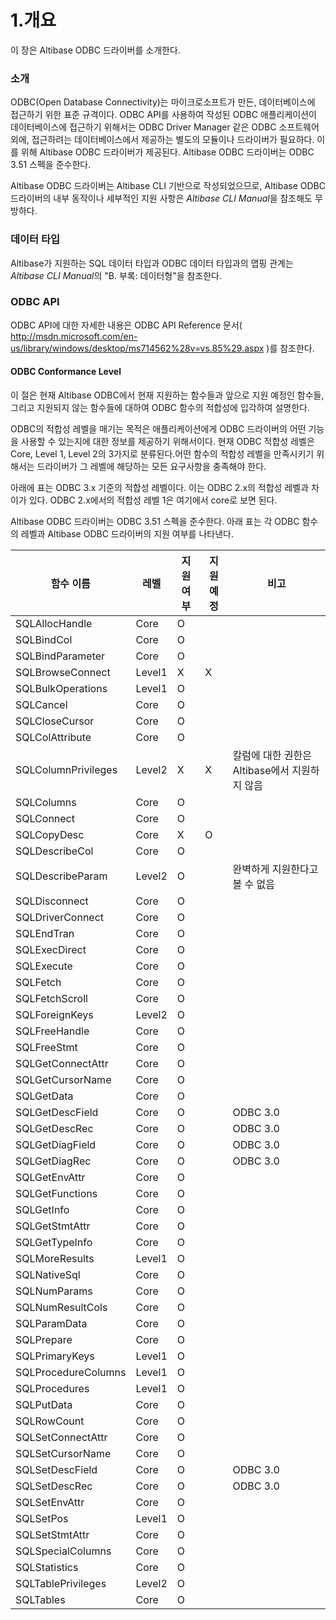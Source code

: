 # 1.개요

이 장은 Altibase ODBC 드라이버를 소개한다.

### 소개

ODBC(Open Database Connectivity)는 마이크로소프트가 만든, 데이터베이스에
접근하기 위한 표준 규격이다. ODBC API를 사용하여 작성된 ODBC
애플리케이션이 데이터베이스에 접근하기 위해서는 ODBC Driver Manager 같은
ODBC 소프트웨어 외에, 접근하려는 데이터베이스에서 제공하는 별도의
모듈이나 드라이버가 필요하다. 이를 위해 Altibase ODBC 드라이버가
제공된다. Altibase ODBC 드라이버는 ODBC 3.51 스펙을 준수한다.

Altibase ODBC 드라이버는 Altibase CLI 기반으로 작성되었으므로, Altibase
ODBC 드라이버의 내부 동작이나 세부적인 지원 사항은 *Altibase CLI
Manual*을 참조해도 무방하다.

### 데이터 타입

Altibase가 지원하는 SQL 데이터 타입과 ODBC 데이터 타입과의 맵핑 관계는
*Altibase CLI Manual*의 \"B. 부록: 데이터형\"을 참조한다.

### ODBC API

ODBC API에 대한 자세한 내용은 ODBC API Reference
문서( http://msdn.microsoft.com/en-us/library/windows/desktop/ms714562%28v=vs.85%29.aspx )를
참조한다.

#### ODBC Conformance Level

이 절은 현재 Altibase ODBC에서 현재 지원하는 함수들과 앞으로 지원 예정인
함수들, 그리고 지원되지 않는 함수들에 대하여 ODBC 함수의 적합성에
입각하여 설명한다.

ODBC의 적합성 레벨을 매기는 목적은 애플리케이션에게 ODBC 드라이버의 어떤
기능을 사용할 수 있는지에 대한 정보를 제공하기 위해서이다. 현재 ODBC
적합성 레벨은 Core, Level 1, Level 2의 3가지로 분류된다.어떤 함수의
적합성 레벨을 만족시키기 위해서는 드라이버가 그 레벨에 해당하는 모든
요구사항을 충족해야 한다.

아래에 표는 ODBC 3.x 기준의 적합성 레벨이다. 이는 ODBC 2.x의 적합성
레벨과 차이가 있다. ODBC 2.x에서의 적합성 레벨 1은 여기에서 core로 보면
된다.

Altibase ODBC 드라이버는 ODBC 3.51 스펙을 준수한다. 아래 표는 각 ODBC
함수의 레벨과 Altibase ODBC 드라이버의 지원 여부를 나타낸다.

| 함수 이름           | 레벨   | 지원여부 | 지원예정 | 비고                                          |
| ------------------- | ------ | -------- | -------- | --------------------------------------------- |
| SQLAllocHandle      | Core   | O        |          |                                               |
| SQLBindCol          | Core   | O        |          |                                               |
| SQLBindParameter    | Core   | O        |          |                                               |
| SQLBrowseConnect    | Level1 | X        | X        |                                               |
| SQLBulkOperations   | Level1 | O        |          |                                               |
| SQLCancel           | Core   | O        |          |                                               |
| SQLCloseCursor      | Core   | O        |          |                                               |
| SQLColAttribute     | Core   | O        |          |                                               |
| SQLColumnPrivileges | Level2 | X        | X        | 칼럼에 대한 권한은 Altibase에서 지원하지 않음 |
| SQLColumns          | Core   | O        |          |                                               |
| SQLConnect          | Core   | O        |          |                                               |
| SQLCopyDesc         | Core   | X        | O        |                                               |
| SQLDescribeCol      | Core   | O        |          |                                               |
| SQLDescribeParam    | Level2 | O        |          | 완벽하게 지원한다고 볼 수 없음                |
| SQLDisconnect       | Core   | O        |          |                                               |
| SQLDriverConnect    | Core   | O        |          |                                               |
| SQLEndTran          | Core   | O        |          |                                               |
| SQLExecDirect       | Core   | O        |          |                                               |
| SQLExecute          | Core   | O        |          |                                               |
| SQLFetch            | Core   | O        |          |                                               |
| SQLFetchScroll      | Core   | O        |          |                                               |
| SQLForeignKeys      | Level2 | O        |          |                                               |
| SQLFreeHandle       | Core   | O        |          |                                               |
| SQLFreeStmt         | Core   | O        |          |                                               |
| SQLGetConnectAttr   | Core   | O        |          |                                               |
| SQLGetCursorName    | Core   | O        |          |                                               |
| SQLGetData          | Core   | O        |          |                                               |
| SQLGetDescField     | Core   | O        |          | ODBC 3.0                                      |
| SQLGetDescRec       | Core   | O        |          | ODBC 3.0                                      |
| SQLGetDiagField     | Core   | O        |          | ODBC 3.0                                      |
| SQLGetDiagRec       | Core   | O        |          | ODBC 3.0                                      |
| SQLGetEnvAttr       | Core   | O        |          |                                               |
| SQLGetFunctions     | Core   | O        |          |                                               |
| SQLGetInfo          | Core   | O        |          |                                               |
| SQLGetStmtAttr      | Core   | O        |          |                                               |
| SQLGetTypeInfo      | Core   | O        |          |                                               |
| SQLMoreResults      | Level1 | O        |          |                                               |
| SQLNativeSql        | Core   | O        |          |                                               |
| SQLNumParams        | Core   | O        |          |                                               |
| SQLNumResultCols    | Core   | O        |          |                                               |
| SQLParamData        | Core   | O        |          |                                               |
| SQLPrepare          | Core   | O        |          |                                               |
| SQLPrimaryKeys      | Level1 | O        |          |                                               |
| SQLProcedureColumns | Level1 | O        |          |                                               |
| SQLProcedures       | Level1 | O        |          |                                               |
| SQLPutData          | Core   | O        |          |                                               |
| SQLRowCount         | Core   | O        |          |                                               |
| SQLSetConnectAttr   | Core   | O        |          |                                               |
| SQLSetCursorName    | Core   | O        |          |                                               |
| SQLSetDescField     | Core   | O        |          | ODBC 3.0                                      |
| SQLSetDescRec       | Core   | O        |          | ODBC 3.0                                      |
| SQLSetEnvAttr       | Core   | O        |          |                                               |
| SQLSetPos           | Level1 | O        |          |                                               |
| SQLSetStmtAttr      | Core   | O        |          |                                               |
| SQLSpecialColumns   | Core   | O        |          |                                               |
| SQLStatistics       | Core   | O        |          |                                               |
| SQLTablePrivileges  | Level2 | O        |          |                                               |
| SQLTables           | Core   | O        |          |                                               |

